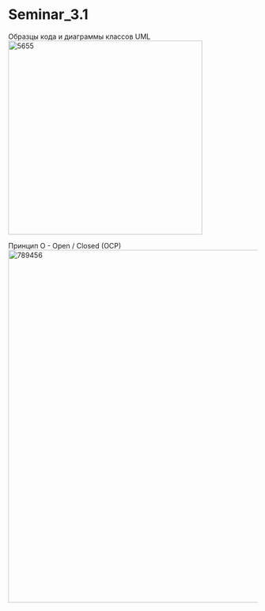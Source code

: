 # Seminar_3.1
Образцы кода и диаграммы классов UML
<img width="392" alt="5655" src="https://github.com/DEN068/Seminar_3.1/assets/112544350/c9d85bf8-8d50-4275-9332-913431ca5c28">

Принцип O - Open / Closed (OCP)
<img width="713" alt="789456" src="https://github.com/DEN068/Seminar_3.1/assets/112544350/9d66e8b9-3557-4943-9b0b-fd763eca4825">
